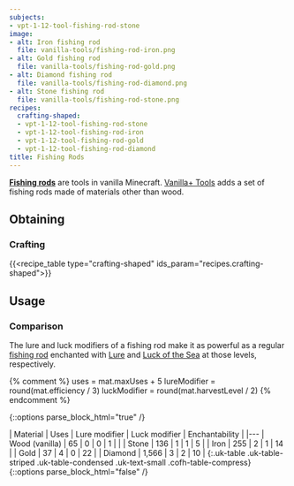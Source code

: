 ```yaml
---
subjects:
- vpt-1-12-tool-fishing-rod-stone
image:
- alt: Iron fishing rod
  file: vanilla-tools/fishing-rod-iron.png
- alt: Gold fishing rod
  file: vanilla-tools/fishing-rod-gold.png
- alt: Diamond fishing rod
  file: vanilla-tools/fishing-rod-diamond.png
- alt: Stone fishing rod
  file: vanilla-tools/fishing-rod-stone.png
recipes:
  crafting-shaped:
  - vpt-1-12-tool-fishing-rod-stone
  - vpt-1-12-tool-fishing-rod-iron
  - vpt-1-12-tool-fishing-rod-gold
  - vpt-1-12-tool-fishing-rod-diamond
title: Fishing Rods
---
```


**[Fishing rods](https://minecraft.gamepedia.com/Fishing_Rod)** are tools in
vanilla Minecraft. [Vanilla+ Tools](../) adds a set of
fishing rods made of materials other than wood.


Obtaining
---------

### Crafting
{{<recipe_table type="crafting-shaped" ids_param="recipes.crafting-shaped">}}


Usage
-----

### Comparison
The lure and luck modifiers of a fishing rod make it as powerful as a regular
[fishing rod](https://minecraft.gamepedia.com/Fishing_Rod) enchanted with
[Lure](https://minecraft.gamepedia.com/Lure) and [Luck of the
Sea](https://minecraft.gamepedia.com/Luck_of_the_Sea) at those levels,
respectively.

{% comment %}
uses = mat.maxUses + 5
lureModifier = round(mat.efficiency / 3)
luckModifier = round(mat.harvestLevel / 2)
{% endcomment %}

{::options parse_block_html="true" /}
<div class="uk-overflow-container">
| Material | Uses | Lure modifier | Luck modifier | Enchantability |
|---
| Wood (vanilla) | 65 | 0 | 0 | 1 |
|
| Stone | 136 | 1 | 1 | 5 |
| Iron | 255 | 2 | 1 | 14 |
| Gold | 37 | 4 | 0 | 22 |
| Diamond | 1,566 | 3 | 2 | 10 |
{:.uk-table .uk-table-striped .uk-table-condensed .uk-text-small .cofh-table-compress}
</div>
{::options parse_block_html="false" /}
